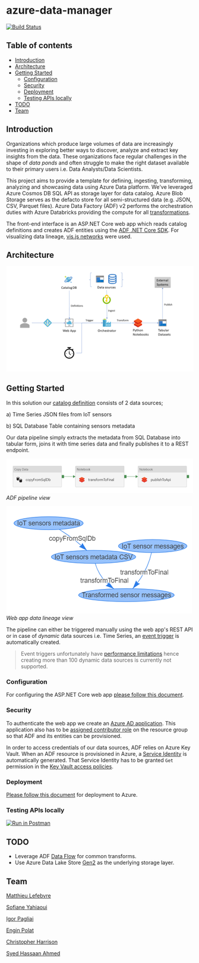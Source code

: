 # azure-data-manager

[![Build Status](https://syedhassaanahmed.visualstudio.com/azure-data-manager/_apis/build/status/azure-data-manager-CI)](https://syedhassaanahmed.visualstudio.com/azure-data-manager/_build/latest?definitionId=6)

## Table of contents

- [Introduction](#introduction)
- [Architecture](#architecture)
- [Getting Started](#getting-started)
  * [Configuration](#configuration)
  * [Security](#security)
  * [Deployment](#deployment)
  * [Testing APIs locally](#testing-apis-locally)
- [TODO](#todo)
- [Team](#team)

## Introduction

Organizations which produce large volumes of data are increasingly investing in exploring better ways to discover, analyze and extract key insights from the data. These organizations face regular challenges in the shape of *data ponds* and often struggle to make the right dataset available to their primary users i.e. Data Analysts/Data Scientists.

This project aims to provide a template for defining, ingesting, transforming, analyzing and showcasing data using Azure Data platform. We've leveraged Azure Cosmos DB SQL API as storage layer for data catalog. Azure Blob Storage serves as the defacto store for all semi-structured data (e.g. JSON, CSV, Parquet files). Azure Data Factory (ADF) v2 performs the orchestration duties with Azure Databricks providing the compute for all [transformations](https://docs.microsoft.com/en-us/azure/data-factory/transform-data-using-databricks-notebook). 

The front-end interface is an ASP.NET Core web app which reads catalog definitions and creates ADF entities using the [ADF .NET Core SDK](https://docs.microsoft.com/en-us/azure/data-factory/quickstart-create-data-factory-dot-net). For visualizing data lineage, [vis.js networks](http://visjs.org/network_examples.html) were used.

## Architecture

![architecture.png](docs/architecture.png)

## Getting Started

In this solution our [catalog definition](DataManager.Web/SampleData) consists of 2 data sources;

a) Time Series JSON files from IoT sensors

b) SQL Database Table containing sensors metadata

Our data pipeline simply extracts the metadata from SQL Database into tabular form, joins it with time series data and finally publishes it to a REST endpoint.

![architecture.png](docs/adf-pipeline.png)
*ADF pipeline view*

![lineage.png](docs/lineage.png)
*Web app data lineage view*

The pipeline can either be triggered manually using the web app's REST API or in case of *dynamic* data sources i.e. Time Series, an [event trigger](https://docs.microsoft.com/en-us/azure/data-factory/how-to-create-event-trigger) is automatically created.
>Event triggers unfortunately have [performance limitations](https://github.com/MicrosoftDocs/azure-docs/issues/15909) hence creating more than 100 dynamic data sources is currently not supported.

### Configuration

For configuring the ASP.NET Core web app [please follow this document](docs/configuration.md).

### Security

To authenticate the web app we create an [Azure AD application](https://github.com/Azure-Samples/active-directory-aspnetcore-webapp-openidconnect-v2/tree/aspnetcore2-1). This application also has to be [assigned contributor role](https://docs.microsoft.com/en-us/azure/data-factory/quickstart-create-data-factory-dot-net#create-an-application-in-azure-active-directory) on the resource group so that ADF and its entities can be provisioned.

In order to access credentials of our data sources, ADF relies on Azure Key Vault. When an ADF resource is provisioned in Azure, a [Service Identity](https://docs.microsoft.com/en-us/azure/data-factory/data-factory-service-identity#retrieve-service-identity) is automatically generated. That Service Identity has to be granted `Get` permission in the [Key Vault access policies](https://docs.microsoft.com/en-us/azure/data-factory/store-credentials-in-key-vault#steps).

### Deployment

[Please follow this document](docs/deployment.md) for deployment to Azure.

### Testing APIs locally

[![Run in Postman](https://run.pstmn.io/button.svg)](https://app.getpostman.com/run-collection/2aca4a7431af074c6ba2)

## TODO

- Leverage ADF [Data Flow](https://github.com/kromerm/adfdataflowdocs) for common transforms.
- Use Azure Data Lake Store [Gen2](https://docs.microsoft.com/en-us/azure/storage/data-lake-storage/introduction) as the underlying storage layer.

## Team

[Matthieu Lefebvre](https://www.linkedin.com/in/matthieu-lefebvre-92166728/)

[Sofiane Yahiaoui](https://www.linkedin.com/in/sofiane-yahiaoui-7006b915/)

[Igor Pagliai](https://github.com/igorpag)

[Engin Polat](https://github.com/polatengin)

[Christopher Harrison](https://github.com/GeekTrainer)

[Syed Hassaan Ahmed](https://twitter.com/hasssaaannn)